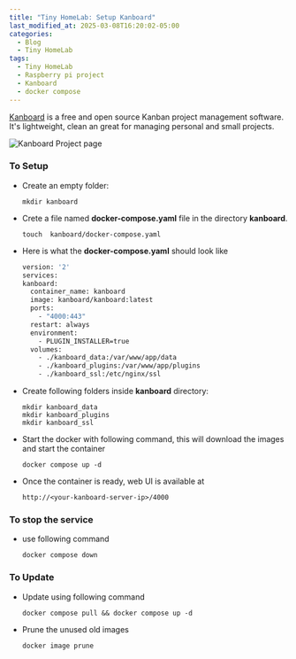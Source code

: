 ```yaml
---
title: "Tiny HomeLab: Setup Kanboard"
last_modified_at: 2025-03-08T16:20:02-05:00
categories:
  - Blog
  - Tiny HomeLab
tags:
  - Tiny HomeLab
  - Raspberry pi project
  - Kanboard
  - docker compose
---
```


[Kanboard](https://kanboard.org/) is a free and open source Kanban project management software. It's lightweight, clean an great for managing personal and small projects.

![Kanboard Project page](https://kanboard.org/assets/img/board.png "Kanboard")

### To Setup
- Create an empty folder:
    ```
    mkdir kanboard
    ```
- Crete a file named **docker-compose.yaml** file in the directory **kanboard**.
    ```
    touch  kanboard/docker-compose.yaml
    ``` 
- Here is what the **docker-compose.yaml** should look like
    ```dockerfile
  version: '2'
  services:
    kanboard:
      container_name: kanboard
      image: kanboard/kanboard:latest
      ports:
        - "4000:443"
      restart: always
      environment:
        - PLUGIN_INSTALLER=true
      volumes:
        - ./kanboard_data:/var/www/app/data
        - ./kanboard_plugins:/var/www/app/plugins
        - ./kanboard_ssl:/etc/nginx/ssl
    ```
- Create following folders inside **kanboard** directory:
    ```
    mkdir kanboard_data
    mkdir kanboard_plugins
    mkdir kanboard_ssl
    ```
- Start the docker with following command, this will download the images and start the container
    ```
    docker compose up -d
    ``` 
- Once the container is ready, web UI is available at
    ```
    http://<your-kanboard-server-ip>/4000
    ```

### To stop the service
- use following command
    ```
    docker compose down
    ```

### To Update
- Update using following command
    ```
    docker compose pull && docker compose up -d
    ```
- Prune the unused old images
    ```
    docker image prune
    ```
